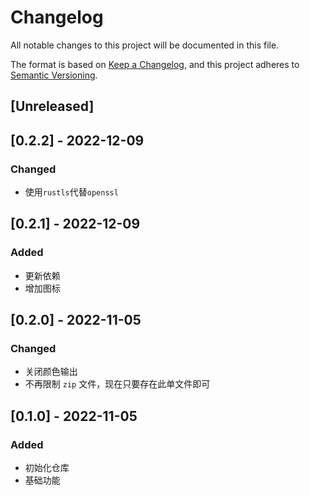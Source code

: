 # Changelog
All notable changes to this project will be documented in this file.

The format is based on [Keep a Changelog](https://keepachangelog.com/en/1.0.0/),
and this project adheres to [Semantic Versioning](https://semver.org/spec/v2.0.0.html).

## [Unreleased]

## [0.2.2] - 2022-12-09
### Changed
- 使用`rustls`代替`openssl`

## [0.2.1] - 2022-12-09
### Added
- 更新依赖
- 增加图标

## [0.2.0] - 2022-11-05
### Changed
- 关闭颜色输出
- 不再限制 `zip` 文件，现在只要存在此单文件即可


## [0.1.0] - 2022-11-05
### Added
- 初始化仓库
- 基础功能
